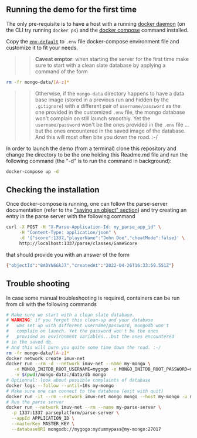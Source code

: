 
## Running the demo for the first time

The only pre-requisite is to have a host with a running
[docker daemon](https://docs.docker.com/)
(on the CLI try running `docker ps`) and the
[docker compose](https://docs.docker.com/compose/)
command installed.

Copy the [`env-default`](env-default) to `.env` file docker-compose environment
file and customize it to fit your needs.

>>**Caveat emptor**:
>>when starting the server for the first time make sure to
  start with a clean slate database by applying a command of the form

  ```bash
  rm -fr mongo-data/[A-z]*
  ```

>>Otherwise, if the `mongo-data` directory happens to have a data base image
(stored in a previous run and hidden by the `.gitignore`) with a different
pair of `username/password` as the one provided in the customized `.env` file,
the mongo database won't complain on still launch smoothly.
Yet the `username/password` won't be the ones provided in the `.env` file
... but the ones encountered in the saved image of the database.
And this will most often bite you down the road. :-/

In order to launch the demo (from a terminal) clone this repository and
change the directory to be the one holding this Readme.md file and run the
following command (the "-d" is to run the command in background):

```bash
docker-compose up -d
```

## Checking the installation

Once docker-compose is running, one can follow the parse-server documentation
(refer to the
["saving an object" section](https://hub.docker.com/r/parseplatform/parse-server/#saving-an-object))
and try creating an entry in the parse server with the following command

```bash
curl -X POST -H "X-Parse-Application-Id: my_parse_app_id" \
     -H "Content-Type: application/json" \
     -d '{"score":1337,"playerName":"John Doe","cheatMode":false}' \
     http://localhost:1337/parse/classes/GameScore
```

that should provide you with an answer of the form

```bash
{"objectId":"8A0YN6GkJ7","createdAt":"2022-04-26T16:33:59.551Z"}
```

## Trouble shooting

In case some manual troubleshooting is required, containers can be
run from cli with the following commands

```bash
# Make sure we start with a clean slate database.
# WARNING: if you forget this clean-up and your database
#   was set up with different username/password, mongodb won't
#   complain on launch. Yet the password won't be the ones 
#   provided as environment variables...but the ones encountered
# in the saved db. 
# And this will burn you quite some time down the road. :-/
rm -fr mongo-data/[A-z]*
docker network create imuv-net
docker run --rm -d --network imuv-net --name my-mongo \
   -e MONGO_INITDB_ROOT_USERNAME=mygogo -e MONGO_INITDB_ROOT_PASSWORD=mydummypass \
   -v $(pwd)/mongo-data:/data/db mongo
# Optionnal: look about possible complaints of database
docker logs --follow --until=10s my-mongo
# Make sure one can connect to the database (exit with quit)
docker run -it --rm --network imuv-net mongo mongo --host my-mongo -u mygogo -p mydummypass
# Run the parse server
docker run --network imuv-net --rm --name my-parse-server \
  -p 1337:1337 parseplatform/parse-server \
  --appId APPLICATION_ID \
  --masterKey MASTER_KEY \
  --databaseURI mongodb://mygogo:mydummypass@my-mongo:27017
```

